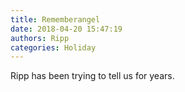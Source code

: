 ```yaml
---
title: Rememberangel
date: 2018-04-20 15:47:19
authors: Ripp
categories: Holiday
---
```


 Ripp has been trying to tell us for years.